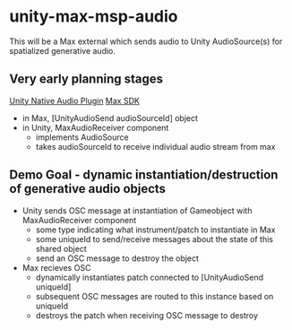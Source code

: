 # unity-max-msp-audio
This will be a Max external which sends audio to Unity AudioSource(s) for spatialized generative audio.

## Very early planning stages

[Unity Native Audio Plugin](https://docs.unity3d.com/Manual/AudioMixerNativeAudioPlugin.html)
[Max SDK](https://github.com/cycling74/max-sdk)

* in Max, [UnityAudioSend audioSourceId] object
* in Unity, MaxAudioReceiver component
  - implements AudioSource
  - takes audioSourceId to receive individual audio stream from max
 
## Demo Goal - dynamic instantiation/destruction of generative audio objects
* Unity sends OSC message at instantiation of Gameobject with MaxAudioReceiver component
  - some type indicating what instrument/patch to instantiate in Max
  - some uniqueId to send/receive messages about the state of this shared object
  - send an OSC message to destroy the object
* Max recieves OSC
  - dynamically instantiates patch connected to [UnityAudioSend uniqueId]
  - subsequent OSC messages are routed to this instance based on uniqueId
  - destroys the patch when receiving OSC message to destroy

